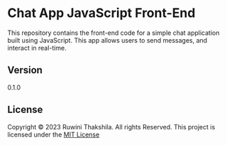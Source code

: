 # Chat App JavaScript Front-End

This repository contains the front-end code for a simple chat application built using JavaScript. This app allows users to send messages, and interact in real-time.

## Version
0.1.0

## License
Copyright &copy; 2023 Ruwini Thakshila. All rights Reserved.
This project is licensed under the [MIT License](License.txt)